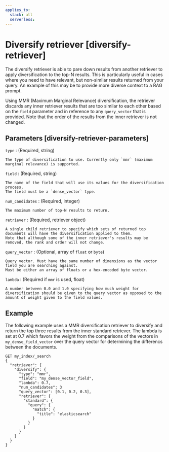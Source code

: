 ```yaml
---
applies_to:
  stack: all
  serverless:
---
```


# Diversify retriever [diversify-retriever]

The diversify retriever is able to pare down results from another retriever to
apply diversification to the top-N results.
This is particularly useful in cases where you need to have relevant, but
non-similar results returned from your query. An example of this may be to
provide more diverse context to a RAG prompt.

Using MMR (Maximum Marginal Relevance) diversification, the retriever discards
any inner retriever results that are too similar to each other based on
the `field` parameter and in reference to any `query_vector` that is provided.
Note that the order of the results from the inner retriever is not changed.

## Parameters [diversify-retriever-parameters]

`type`
:   (Required, string)

    The type of diversification to use. Currently only `mmr` (maximum marginal relevance) is supported.

`field`
:   (Required, string)

    The name of the field that will use its values for the diversification process.
    The field must be a `dense_vector` type.

`num_candidates`
:   (Required, integer)

    The maximum number of top-N results to return.

`retriever`
:   (Required, retriever object)

    A single child retriever to specify which sets of returned top documents will have the diversification applied to them.
    Note that although some of the inner retriever's results may be removed, the rank and order will not change.

`query_vector`
:   (Optional, array of `float` or `byte`)

    Query vector. Must have the same number of dimensions as the vector field you are searching against.
    Must be either an array of floats or a hex-encoded byte vector.

`lambda`
:   (Required if `mmr` is used, float)

    A number between 0.0 and 1.0 specifying how much weight for diversification should be given to the query vector as opposed to the amount of weight given to the field values.

## Example

The following example uses a MMR diversification retriever to diversify and
return the top three results from the inner standard retriever.
The lambda is set at 0.7 which favors the weight from the comparisons of the
vectors in `my_dense_field_vector` over the query vector for determining the
differencs between the documents.

```console
GET my_index/_search
{
  "retriever": {
    "diversify": {
      "type": "mmr",
      "field": "my_dense_vector_field",
      "lambda": 0.7,
      "num_candidates": 3
      "query_vector": [0.1, 0.2, 0.3],
      "retriever": {
        "standard": {
          "query": {
            "match": {
              "title": "elasticsearch"
            }
          }
        }
      }
    }
  }
}
